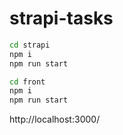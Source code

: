 # strapi-tasks

```bash
cd strapi
npm i
npm run start
```

```bash
cd front
npm i
npm run start
```

http://localhost:3000/
